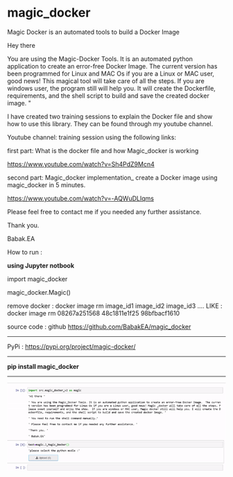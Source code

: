 # magic_docker
Magic Docker is an automated tools to build a Docker Image


Hey there
 

You are using the Magic-Docker Tools. It is an automated python application to create an error-free Docker Image. The current version has been programmed for Linux and MAC Os if you are a Linux or MAC user, good news! This magical tool will take care of all the steps. If you are windows user, the program still will help you. It will create the Dockerfile, requirements, and the shell script to build and save the created docker image. "

I have created two training sessions to explain the Docker file and show how to use this library. 
They can be found through my youtube channel. 

Youtube channel: training session using the following links:

first part: What is the docker file and how Magic_docker is working   

https://www.youtube.com/watch?v=Sh4PdZ9Mcn4

second part: Magic_docker implementation_ create a Docker image using magic_docker in 5 minutes.

https://www.youtube.com/watch?v=-AQWuDLIqms



Please feel free to contact me if you needed any further assistance. 

Thank you. 

Babak.EA


How to run : 

<b> using Jupyter notbook </b> 

import magic_docker

magic_docker.Magic()



remove docker :
docker image rm image_id1 image_id2 image_id3 ....
LIKE :
docker image rm 08267a251568 48c1811e1f25 98bfbacf1610


source code : github
https://github.com/BabakEA/magic_docker
**************************************
PyPi : 
https://pypi.org/project/magic-docker/

**************************************

<b> pip install magic_docker </b>

**************************************

![Magic_Docker](data/Magic.gif)




